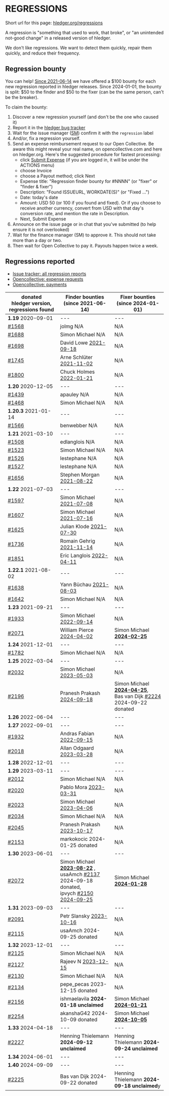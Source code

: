 # REGRESSIONS

<div class=pagetoc>

<!-- toc -->
</div>

Short url for this page: [hledger.org/regressions](https://hledger.org/regressions)

A regression is "something that used to work, that broke", or "an unintended not-good change"
in a released version of hledger.

We don't like regressions. We want to detect them quickly, repair them quickly, and reduce their frequency.

## Regression bounty

You can help!
[Since 2021-06-14](https://github.com/simonmichael/hledger/issues/1570) we have offered a $100 bounty for each new regression reported in hledger releases.
Since 2024-01-01, the bounty is split: $50 to the finder and $50 to the fixer (can be the same person, can't be the breaker).

To claim the bounty:

1. Discover a new regression yourself (and don't be the one who caused it)
2. Report it in the [hledger bug tracker](http://bugs.hledger.org)
3. Wait for the issue manager ([SM](https://joyful.com)) confirm it with the `regression` label
4. And/or, fix a regression yourself.
5. Send an expense reimbursement request to our Open Collective. 
   Be aware this might reveal your real name, on opencollective.com and here on hledger.org.
   Here's the suggested procedure for fastest processing:
   - click [Submit Expense](https://opencollective.com/hledger/expenses/new)  (if you are logged in, it will be under the ACTIONS menu) 
   - choose Invoice
   - choose a Payout method; click Next
   - Expense title: "Regression finder bounty for #NNNN" (or "fixer" or "finder & fixer")
   - Description: "Found ISSUEURL, WORKDATE(S)" (or "Fixed ...")
   - Date: today's date
   - Amount: USD 50 (or 100 if you found and fixed).
     Or if you choose to receive another currency, convert from USD with that day's conversion rate, and mention the rate in Description.
   - Next, Submit Expense
5. Announce on the issue page or in chat that you've submitted (to help ensure it is not overlooked)
6. Wait for the finance manager (SM) to approve it. This should not take more than a day or two.
7. Then wait for Open Collective to pay it. Payouts happen twice a week.

## Regressions reported

- [Issue tracker: all regression reports](https://bugs.hledger.org/regressions)
- [Opencollective: expense requests](https://opencollective.com/hledger/expenses)  <!-- not ?amount=50-100 because other currencies -->
- [Opencollective: payments](https://opencollective.com/hledger/transactions?kind=EXPENSE)

[#1439]: https://github.com/simonmichael/hledger/issues/1439
[#1468]: https://github.com/simonmichael/hledger/issues/1468
[#1508]: https://github.com/simonmichael/hledger/issues/1508
[#1523]: https://github.com/simonmichael/hledger/issues/1523
[#1526]: https://github.com/simonmichael/hledger/issues/1526
[#1527]: https://github.com/simonmichael/hledger/issues/1527
[#1566]: https://github.com/simonmichael/hledger/issues/1566
[#1568]: https://github.com/simonmichael/hledger/issues/1568
[#1597]: https://github.com/simonmichael/hledger/issues/1597
[#1607]: https://github.com/simonmichael/hledger/issues/1607
[#1625]: https://github.com/simonmichael/hledger/issues/1625
[#1638]: https://github.com/simonmichael/hledger/issues/1638
[#1642]: https://github.com/simonmichael/hledger/issues/1642
[#1656]: https://github.com/simonmichael/hledger/issues/1656
[#1688]: https://github.com/simonmichael/hledger/issues/1688
[#1698]: https://github.com/simonmichael/hledger/issues/1698
[#1736]: https://github.com/simonmichael/hledger/issues/1736
[#1745]: https://github.com/simonmichael/hledger/issues/1745
[#1782]: https://github.com/simonmichael/hledger/issues/1782
[#1800]: https://github.com/simonmichael/hledger/issues/1800
[#1851]: https://github.com/simonmichael/hledger/issues/1851
[#1932]: https://github.com/simonmichael/hledger/issues/1932
[#1933]: https://github.com/simonmichael/hledger/issues/1933
[#2012]: https://github.com/simonmichael/hledger/issues/2012
[#2018]: https://github.com/simonmichael/hledger/issues/2018
[#2020]: https://github.com/simonmichael/hledger/issues/2020
[#2023]: https://github.com/simonmichael/hledger/issues/2023
[#2032]: https://github.com/simonmichael/hledger/issues/2032
[#2034]: https://github.com/simonmichael/hledger/issues/2034
[#2045]: https://github.com/simonmichael/hledger/issues/2045
[#2071]: https://github.com/simonmichael/hledger/issues/2071
[#2072]: https://github.com/simonmichael/hledger/issues/2072
[#2091]: https://github.com/simonmichael/hledger/issues/2091
[#2115]: https://github.com/simonmichael/hledger/issues/2115
[#2125]: https://github.com/simonmichael/hledger/issues/2125
[#2127]: https://github.com/simonmichael/hledger/issues/2127
[#2130]: https://github.com/simonmichael/hledger/issues/2130
[#2134]: https://github.com/simonmichael/hledger/issues/2134
[#2137]: https://github.com/simonmichael/hledger/issues/2137
[#2150]: https://github.com/simonmichael/hledger/issues/2150
[#2153]: https://github.com/simonmichael/hledger/issues/2153
[#2156]: https://github.com/simonmichael/hledger/issues/2156
[#2196]: https://github.com/simonmichael/hledger/issues/2196
[#2224]: https://github.com/simonmichael/hledger/issues/2224
[#2225]: https://github.com/simonmichael/hledger/issues/2225
[#2227]: https://github.com/simonmichael/hledger/issues/2227
[#2254]: https://github.com/simonmichael/hledger/issues/2254

<!-- 
This table keeps evolving.
Dates following names are initially the finding/fixing date (useful to identify bounties),
then the latest submission/payment/donation date (useful to track resolution).
Bold things are unresolved. The flow is:
**FINDORFIXDATE unclaimed** -> **[EXPENSEDATE](EXPENSEPAGE)** -> [PAIDDATE](EXPENSEPAGE)
                                                              -> DONATEDATE donated
-->
| donated hledger&nbsp;version, <br>regressions&nbsp;found | Finder&nbsp;bounties <br>(since 2021-06-14)          | Fixer&nbsp;bounties <br>(since 2024-01-01) <!-- some missing -->
|--------------------------|--------------------------------------------------------------------------------------|-----------------------------------------------------------------------------------
| **1.19** 2020-09-01      | ---                                                                                  | ---
| [#1568]                  | jolmg           N/A                                                                  | N/A
| [#1688]                  | Simon Michael   N/A                                                                  | N/A
| [#1698]                  | David Lowe      [2021-09-18](https://opencollective.com/hledger/expenses/50380)      | N/A
| [#1745]                  | Arne Schlüter   [2021-11-02](https://opencollective.com/hledger/expenses/54446)      | N/A
| [#1800]                  | Chuck Holmes    [2022-01-21](https://opencollective.com/hledger/expenses/61802)      | N/A
| **1.20** 2020-12-05      | ---                                                                                  | ---
| [#1439]                  | apauley         N/A                                                                  | N/A
| [#1468]                  | Simon Michael   N/A                                                                  | N/A
| **1.20.3** 2021-01-14    | ---                                                                                  | ---
| [#1566]                  | benwebber       N/A                                                                  | N/A
| **1.21** 2021-03-10      | ---                                                                                  | ---
| [#1508]                  | edlanglois      N/A                                                                  | N/A
| [#1523]                  | Simon Michael   N/A                                                                  | N/A
| [#1526]                  | lestephane      N/A                                                                  | N/A
| [#1527]                  | lestephane      N/A                                                                  | N/A
| [#1656]                  | Stephen Morgan  [2021-08-22](https://opencollective.com/hledger/expenses/48246)      | N/A
| **1.22** 2021-07-03      | ---                                                                                  | ---
| [#1597]                  | Simon Michael   [2021-07-08](https://opencollective.com/hledger/expenses/44939)      | N/A
| [#1607]                  | Simon Michael   [2021-07-16](https://opencollective.com/hledger/expenses/45547)      | N/A
| [#1625]                  | Julian Klode    [2021-07-30](https://opencollective.com/hledger/expenses/46431)      | N/A
| [#1736]                  | Romain Gehrig   [2021-11-14](https://opencollective.com/hledger/expenses/55510)      | N/A
| [#1851]                  | Eric Langlois   [2022-04-11](https://opencollective.com/hledger/expenses/72187)      | N/A
| **1.22.1** 2021-08-02    | ---                                                                                  | ---
| [#1638]                  | Yann Büchau     [2021-08-03](https://opencollective.com/hledger/expenses/46918)      | N/A
| [#1642]                  | Simon Michael   N/A                                                                  | N/A
| **1.23** 2021-09-21      | ---                                                                                  | ---
| [#1933]                  | Simon Michael   [2022-09-14](https://opencollective.com/hledger/expenses/95068)      | N/A
| [#2071]                  | William Pierce  [2024-04-02](https://opencollective.com/hledger/expenses/195768)     | Simon Michael **[2024-02-25](https://opencollective.com/hledger/expenses/223927)**
| **1.24** 2021-12-01      | ---                                                                                  | ---
| [#1782]                  | Simon Michael   N/A                                                                  | N/A
| **1.25** 2022-03-04      | ---                                                                                  | ---
| [#2032]                  | Simon Michael   [2023-05-03](https://opencollective.com/hledger/expenses/137410)     | N/A
| [#2196]                  | Pranesh Prakash [2024-09-18](https://opencollective.com/hledger/expenses/220683)     | Simon Michael **[2024-04-25](https://opencollective.com/hledger/expenses/223926)**, <br>Bas van Dijk [#2224] 2024-09-22 donated
| **1.26** 2022-06-04      | ---                                                                                  | ---
| **1.27** 2022-09-01      | ---                                                                                  | ---
| [#1932]                  | Andras Fabian   [2022-09-15](https://opencollective.com/hledger/expenses/95112)      | N/A
| [#2018]                  | Allan Odgaard   [2023-03-28](https://opencollective.com/hledger/expenses/130591)     | N/A
| **1.28** 2022-12-01      | ---                                                                                  | ---
| **1.29** 2023-03-11      | ---                                                                                  | ---
| [#2012]                  | Simon Michael   N/A                                                                  | N/A
| [#2020]                  | Pablo Mora      [2023-03-31](https://opencollective.com/hledger/expenses/131350)     | N/A
| [#2023]                  | Simon Michael   [2023-04-06](https://opencollective.com/hledger/expenses/132635)     | N/A
| [#2034]                  | Simon Michael   N/A                                                                  | N/A
| [#2045]                  | Pranesh Prakash [2023-10-17](https://opencollective.com/hledger/expenses/150171)     | N/A
| [#2153]                  | markokocic      2024-01-25 donated                                                   | N/A
| **1.30** 2023-06-01      | ---                                                                                  | ---
| [#2072]                  | Simon Michael   **[2023-08-22](https://opencollective.com/hledger/expenses/223926)**  , <br>usaAmch [#2137] 2024-09-18 donated, <br>ipvych [#2150] [2024-09-25](https://opencollective.com/hledger/expenses/221597)  | Simon Michael **[2024-01-28](https://opencollective.com/hledger/expenses/223926)**
| **1.31** 2023-09-03      | ---                                                                                  | ---
| [#2091]                  | Petr Slansky    [2023-10-16](https://opencollective.com/hledger/expenses/166632)     | N/A
| [#2115]                  | usaAmch         2024-09-25 donated                                                   | N/A
| **1.32** 2023-12-01      | ---                                                                                  | ---
| [#2125]                  | Simon Michael   N/A                                                                  | N/A
| [#2127]                  | Rajeev N        [2023-12-15](https://opencollective.com/hledger/expenses/177761)     | N/A
| [#2130]                  | Simon Michael   N/A                                                                  | N/A
| [#2134]                  | pepe_pecas      2023-12-15 donated                                                   | N/A
| [#2156]                  | ishmaelavila    **2024-01-18 unclaimed**                                             | Simon Michael **[2024-01-21](https://opencollective.com/hledger/expenses/223926)**
| [#2254]                  | akanshaG42      2024-10-09 donated                                                   | Simon Michael **[2024-10-05](https://opencollective.com/hledger/expenses/223926)**
| **1.33** 2024-04-18      | ---                                                                                  | ---
| [#2227]                  | Henning Thielemann **2024-09-12 unclaimed**                                          | Henning Thielemann **2024-09-24 unclaimed**
| **1.34** 2024-06-01      | ---                                                                                  | ---
| **1.40** 2024-09-09      | ---                                                                                  | ---
| [#2225]                  | Bas van Dijk    2024-09-22 donated                                                   | Henning Thielemann **2024-09-18 unclaimed**y

